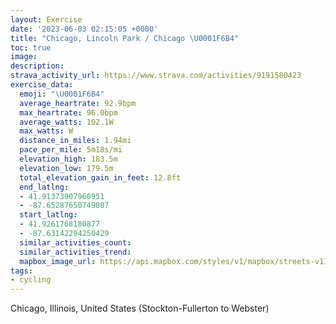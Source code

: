 ```yaml
---
layout: Exercise
date: '2023-06-03 02:15:05 +0000'
title: "Chicago, Lincoln Park / Chicago \U0001F6B4"
toc: true
image:
description:
strava_activity_url: https://www.strava.com/activities/9191580423
exercise_data:
  emoji: "\U0001F6B4"
  average_heartrate: 92.9bpm
  max_heartrate: 96.0bpm
  average_watts: 102.1W
  max_watts: W
  distance_in_miles: 1.94mi
  pace_per_mile: 5m18s/mi
  elevation_high: 183.5m
  elevation_low: 179.5m
  total_elevation_gain_in_feet: 12.8ft
  end_latlng:
  - 41.91373907960951
  - -87.65287650749087
  start_latlng:
  - 41.9261768180877
  - -87.63142294250429
  similar_activities_count:
  similar_activities_trend:
  mapbox_image_url: https://api.mapbox.com/styles/v1/mapbox/streets-v11/static/path-5+787af2-1.0(it%7B~F%60yzuO%3Fl%40C%7C%40BPN%5EBRCn%40Ox%40Cb%40%3Fb%40LzA%3Fp%40GdAFPNLT%40b%40KXFP%3Fp%40MjAGnECnDIrB%40RBLHFT%3Fz%40BZDNTJd%40%3FnEElDKrCBj%40Cr%40QB%3FFHHf%40BdAJxa%40LzPBtK%3FvEHhKBn%40DZLRLDR%40jDKvPSr%40BLFBD),pin-s-s+e5b22e(-87.63297,41.92597),pin-s-f+89ae00(-87.65093000000003,41.913839999999986)/auto/800x800?access_token=pk.eyJ1Ijoiam9zaGJlY2ttYW4iLCJhIjoiY205eWR2aDd1MWZ6djJrbXc4a3M0bWZleiJ9.XiG9OWkNcZk2QzjJbxLB4A
tags:
- cycling
---
```




Chicago, Illinois, United States (Stockton-Fullerton to Webster)
